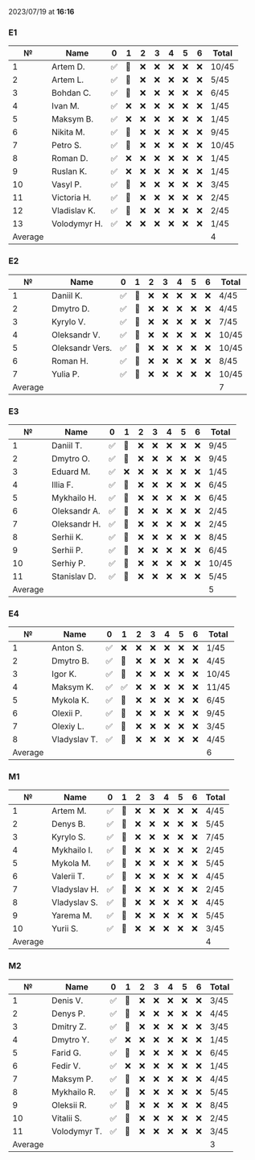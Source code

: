 2023/07/19 at **16:16**
### E1
|№|Name|0|1|2|3|4|5|6|Total|
|-----|-----|-----|-----|-----|-----|-----|-----|-----|-----|
|1|Artem D.|✅|🔄|❌|❌|❌|❌|❌|10/45|
|2|Artem L.|✅|🔄|❌|❌|❌|❌|❌|5/45|
|3|Bohdan C.|✅|🔄|❌|❌|❌|❌|❌|6/45|
|4|Ivan M.|✅|❌|❌|❌|❌|❌|❌|1/45|
|5|Maksym B.|✅|❌|❌|❌|❌|❌|❌|1/45|
|6|Nikita M.|✅|🔄|❌|❌|❌|❌|❌|9/45|
|7|Petro S.|✅|🔄|❌|❌|❌|❌|❌|10/45|
|8|Roman D.|✅|❌|❌|❌|❌|❌|❌|1/45|
|9|Ruslan K.|✅|❌|❌|❌|❌|❌|❌|1/45|
|10|Vasyl P.|✅|🔄|❌|❌|❌|❌|❌|3/45|
|11|Victoria H.|✅|🔄|❌|❌|❌|❌|❌|2/45|
|12|Vladislav K.|✅|🔄|❌|❌|❌|❌|❌|2/45|
|13|Volodymyr H.|✅|❌|❌|❌|❌|❌|❌|1/45|
|Average|||||||||4||

### E2
|№|Name|0|1|2|3|4|5|6|Total|
|-----|-----|-----|-----|-----|-----|-----|-----|-----|-----|
|1|Daniil K.|✅|🔄|❌|❌|❌|❌|❌|4/45|
|2|Dmytro D.|✅|🔄|❌|❌|❌|❌|❌|4/45|
|3|Kyrylo V.|✅|🔄|❌|❌|❌|❌|❌|7/45|
|4|Oleksandr V.|✅|🔄|❌|❌|❌|❌|❌|10/45|
|5|Oleksandr Vers.|✅|🔄|❌|❌|❌|❌|❌|10/45|
|6|Roman H.|✅|🔄|❌|❌|❌|❌|❌|8/45|
|7|Yulia P.|✅|🔄|❌|❌|❌|❌|❌|10/45|
|Average|||||||||7||

### E3
|№|Name|0|1|2|3|4|5|6|Total|
|-----|-----|-----|-----|-----|-----|-----|-----|-----|-----|
|1|Daniil T.|✅|🔄|❌|❌|❌|❌|❌|9/45|
|2|Dmytro O.|✅|🔄|❌|❌|❌|❌|❌|9/45|
|3|Eduard M.|✅|❌|❌|❌|❌|❌|❌|1/45|
|4|Illia F.|✅|🔄|❌|❌|❌|❌|❌|6/45|
|5|Mykhailo H.|✅|🔄|❌|❌|❌|❌|❌|6/45|
|6|Oleksandr A.|✅|🔄|❌|❌|❌|❌|❌|2/45|
|7|Oleksandr H.|✅|🔄|❌|❌|❌|❌|❌|2/45|
|8|Serhii K.|✅|🔄|❌|❌|❌|❌|❌|8/45|
|9|Serhii P.|✅|🔄|❌|❌|❌|❌|❌|6/45|
|10|Serhiy P.|✅|🔄|❌|❌|❌|❌|❌|10/45|
|11|Stanislav D.|✅|🔄|❌|❌|❌|❌|❌|5/45|
|Average|||||||||5||

### E4
|№|Name|0|1|2|3|4|5|6|Total|
|-----|-----|-----|-----|-----|-----|-----|-----|-----|-----|
|1|Anton S.|✅|❌|❌|❌|❌|❌|❌|1/45|
|2|Dmytro B.|✅|🔄|❌|❌|❌|❌|❌|4/45|
|3|Igor K.|✅|🔄|❌|❌|❌|❌|❌|10/45|
|4|Maksym K.|✅|✅|❌|❌|❌|❌|❌|11/45|
|5|Mykola K.|✅|🔄|❌|❌|❌|❌|❌|6/45|
|6|Olexii P.|✅|🔄|❌|❌|❌|❌|❌|9/45|
|7|Olexiy L.|✅|🔄|❌|❌|❌|❌|❌|3/45|
|8|Vladyslav T.|✅|🔄|❌|❌|❌|❌|❌|4/45|
|Average|||||||||6||

### M1
|№|Name|0|1|2|3|4|5|6|Total|
|-----|-----|-----|-----|-----|-----|-----|-----|-----|-----|
|1|Artem M.|✅|🔄|❌|❌|❌|❌|❌|4/45|
|2|Denys B.|✅|🔄|❌|❌|❌|❌|❌|5/45|
|3|Kyrylo S.|✅|🔄|❌|❌|❌|❌|❌|7/45|
|4|Mykhailo I.|✅|🔄|❌|❌|❌|❌|❌|2/45|
|5|Mykola M.|✅|🔄|❌|❌|❌|❌|❌|5/45|
|6|Valerii T.|✅|🔄|❌|❌|❌|❌|❌|4/45|
|7|Vladyslav H.|✅|🔄|❌|❌|❌|❌|❌|2/45|
|8|Vladyslav S.|✅|🔄|❌|❌|❌|❌|❌|4/45|
|9|Yarema M.|✅|🔄|❌|❌|❌|❌|❌|5/45|
|10|Yurii S.|✅|🔄|❌|❌|❌|❌|❌|3/45|
|Average|||||||||4||

### M2
|№|Name|0|1|2|3|4|5|6|Total|
|-----|-----|-----|-----|-----|-----|-----|-----|-----|-----|
|1|Denis V.|✅|🔄|❌|❌|❌|❌|❌|3/45|
|2|Denys P.|✅|🔄|❌|❌|❌|❌|❌|4/45|
|3|Dmitry Z.|✅|🔄|❌|❌|❌|❌|❌|3/45|
|4|Dmytro Y.|✅|❌|❌|❌|❌|❌|❌|1/45|
|5|Farid G.|✅|🔄|❌|❌|❌|❌|❌|6/45|
|6|Fedir V.|✅|❌|❌|❌|❌|❌|❌|1/45|
|7|Maksym P.|✅|🔄|❌|❌|❌|❌|❌|4/45|
|8|Mykhailo R.|✅|🔄|❌|❌|❌|❌|❌|5/45|
|9|Oleksii R.|✅|🔄|❌|❌|❌|❌|❌|8/45|
|10|Vitalii S.|✅|🔄|❌|❌|❌|❌|❌|2/45|
|11|Volodymyr T.|✅|🔄|❌|❌|❌|❌|❌|3/45|
|Average|||||||||3||
